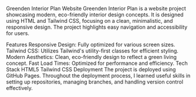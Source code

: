 Greenden Interior Plan Website
Greenden Interior Plan is a website project showcasing modern, eco-friendly interior design concepts. It is designed using HTML and Tailwind CSS, focusing on a clean, minimalistic, and responsive design. The project highlights easy navigation and accessibility for users.

Features
Responsive Design: Fully optimized for various screen sizes.
Tailwind CSS: Utilizes Tailwind's utility-first classes for efficient styling.
Modern Aesthetics: Clean, eco-friendly design to reflect a green living concept.
Fast Load Times: Optimized for performance and efficiency.
Tech Stack
HTML5
Tailwind CSS
Deployment
The project is deployed using GitHub Pages. Throughout the deployment process, I learned useful skills in setting up repositories, managing branches, and handling version control effectively.
